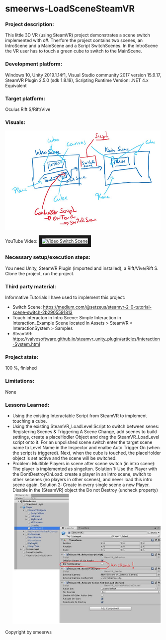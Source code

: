 # smeerws-LoadSceneSteamVR

### Project description: 
This little 3D VR (using SteamVR) project demonstrates a scene switch implemented with c#. 
Therfore the project contains two scenes, an IntroScene and a MainScene and a Script SwitchScenes.
In the IntroScene the VR user has to touch a green cube to switch to the MainScene. 
 
### Development platform: 
Windows 10, 
Unity 2019.1.14f1, 
Visual Studio community 2017 version 15.9.17, 
SteamVR Plugin 2.5.0 (sdk 1.8.19), 
Scripting Runtime Version: .NET 4.x Equivalent

### Target platform: 
Oculus Rift S/Rift/Vive

### Visuals: 
<img width="500" alt="simple sketch scene switch" src="./Screenshots/sketch-sceneswitch.jpg">

YouTube Video: 
<a href="http://www.youtube.com/watch?feature=player_embedded&v=8Lrd98g4zH0
" target="_blank"><img src="http://img.youtube.com/vi/8Lrd98g4zH0/3.jpg" 
alt="Video Switch Scene" width="240" height="180" border="10" /></a>

### Necessary setup/execution steps: 
You need Unity, SteamVR Plugin (imported and installed), a Rift/Vive/Rift S.
Clone the project, run the project. 

### Third party material: 
Informative Tutorials I have used to implement this project: 
+ Switch Scene: https://medium.com/@setzeus/steamvr-2-0-tutorial-scene-switch-2b2905591813
+ Touch interacton in Intro Scene: Simple Interaction in Interaction_Example Scene located in Assets > SteamVR > InteractionSystem > Samples 
+ SteamVR: https://valvesoftware.github.io/steamvr_unity_plugin/articles/Interaction-System.html

### Project state: 
100 %, finished

### Limitations: 
None

### Lessons Learned: 
+ Using the existing Interactable Script from SteamVR to implement touching a cube.
+ Using the existing SteamVR_LoadLevel Script to switch between senes: 
  Registering Scenes & Triggering A Scene Change, add scenes to build settings, create a placeHodler Object and 
  drag the SteamVR_LoadLevel script onto it. For an unpolished scene switch enter the target scene name to Level Name in the
  Inspector and enalbe Auto Trigger On (when the script is triggered). Next, when the cube is touched, the placeHolder object is
  set active and the scene will be switched. 
+ Problem: Multible Players in scene after scene switch (in intro scene): The player is implemented as singelton. 
  Solution 1: Use the Player with the DontDestroyOnLoad: create a player in an intro scene, switch to other secenes (no players in other scenes), and never load this intro
  scene again. 
  Solution 2: Create in every single scene a new Player. Disable in the [SteamVR] object the Do not Destroy (uncheck property)
  <img width="800" alt="screenshot disable DontDestroyOnLoad Player" src="./Screenshots/DisableDontDestroyOnLoadPlayer.jpg">

Copyright by smeerws
